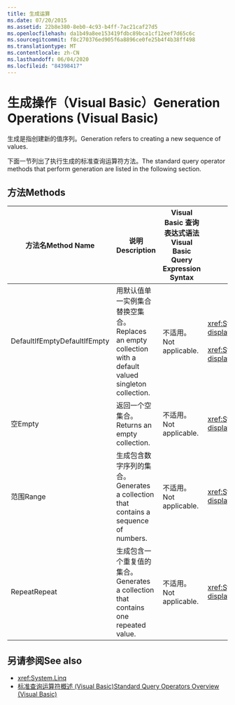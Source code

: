```yaml
---
title: 生成运算
ms.date: 07/20/2015
ms.assetid: 22b8e380-8eb0-4c93-b4ff-7ac21caf27d5
ms.openlocfilehash: da1b49a8ee153419fdbc89bca1cf12eef7d65c6c
ms.sourcegitcommit: f8c270376ed905f6a8896ce0fe25b4f4b38ff498
ms.translationtype: MT
ms.contentlocale: zh-CN
ms.lasthandoff: 06/04/2020
ms.locfileid: "84398417"
---
```

# <a name="generation-operations-visual-basic"></a><span data-ttu-id="dc3ca-102">生成操作（Visual Basic）</span><span class="sxs-lookup"><span data-stu-id="dc3ca-102">Generation Operations (Visual Basic)</span></span>
<span data-ttu-id="dc3ca-103">生成是指创建新的值序列。</span><span class="sxs-lookup"><span data-stu-id="dc3ca-103">Generation refers to creating a new sequence of values.</span></span>  
  
 <span data-ttu-id="dc3ca-104">下面一节列出了执行生成的标准查询运算符方法。</span><span class="sxs-lookup"><span data-stu-id="dc3ca-104">The standard query operator methods that perform generation are listed in the following section.</span></span>  
  
## <a name="methods"></a><span data-ttu-id="dc3ca-105">方法</span><span class="sxs-lookup"><span data-stu-id="dc3ca-105">Methods</span></span>  
  
|<span data-ttu-id="dc3ca-106">方法名</span><span class="sxs-lookup"><span data-stu-id="dc3ca-106">Method Name</span></span>|<span data-ttu-id="dc3ca-107">说明</span><span class="sxs-lookup"><span data-stu-id="dc3ca-107">Description</span></span>|<span data-ttu-id="dc3ca-108">Visual Basic 查询表达式语法</span><span class="sxs-lookup"><span data-stu-id="dc3ca-108">Visual Basic Query Expression Syntax</span></span>|<span data-ttu-id="dc3ca-109">详细信息</span><span class="sxs-lookup"><span data-stu-id="dc3ca-109">More Information</span></span>|  
|-----------------|-----------------|------------------------------------------|----------------------|  
|<span data-ttu-id="dc3ca-110">DefaultIfEmpty</span><span class="sxs-lookup"><span data-stu-id="dc3ca-110">DefaultIfEmpty</span></span>|<span data-ttu-id="dc3ca-111">用默认值单一实例集合替换空集合。</span><span class="sxs-lookup"><span data-stu-id="dc3ca-111">Replaces an empty collection with a default valued singleton collection.</span></span>|<span data-ttu-id="dc3ca-112">不适用。</span><span class="sxs-lookup"><span data-stu-id="dc3ca-112">Not applicable.</span></span>|<xref:System.Linq.Enumerable.DefaultIfEmpty%2A?displayProperty=nameWithType><br /><br /> <xref:System.Linq.Queryable.DefaultIfEmpty%2A?displayProperty=nameWithType>|  
|<span data-ttu-id="dc3ca-113">空</span><span class="sxs-lookup"><span data-stu-id="dc3ca-113">Empty</span></span>|<span data-ttu-id="dc3ca-114">返回一个空集合。</span><span class="sxs-lookup"><span data-stu-id="dc3ca-114">Returns an empty collection.</span></span>|<span data-ttu-id="dc3ca-115">不适用。</span><span class="sxs-lookup"><span data-stu-id="dc3ca-115">Not applicable.</span></span>|<xref:System.Linq.Enumerable.Empty%2A?displayProperty=nameWithType>|  
|<span data-ttu-id="dc3ca-116">范围</span><span class="sxs-lookup"><span data-stu-id="dc3ca-116">Range</span></span>|<span data-ttu-id="dc3ca-117">生成包含数字序列的集合。</span><span class="sxs-lookup"><span data-stu-id="dc3ca-117">Generates a collection that contains a sequence of numbers.</span></span>|<span data-ttu-id="dc3ca-118">不适用。</span><span class="sxs-lookup"><span data-stu-id="dc3ca-118">Not applicable.</span></span>|<xref:System.Linq.Enumerable.Range%2A?displayProperty=nameWithType>|  
|<span data-ttu-id="dc3ca-119">Repeat</span><span class="sxs-lookup"><span data-stu-id="dc3ca-119">Repeat</span></span>|<span data-ttu-id="dc3ca-120">生成包含一个重复值的集合。</span><span class="sxs-lookup"><span data-stu-id="dc3ca-120">Generates a collection that contains one repeated value.</span></span>|<span data-ttu-id="dc3ca-121">不适用。</span><span class="sxs-lookup"><span data-stu-id="dc3ca-121">Not applicable.</span></span>|<xref:System.Linq.Enumerable.Repeat%2A?displayProperty=nameWithType>|  
  
## <a name="see-also"></a><span data-ttu-id="dc3ca-122">另请参阅</span><span class="sxs-lookup"><span data-stu-id="dc3ca-122">See also</span></span>

- <xref:System.Linq>
- [<span data-ttu-id="dc3ca-123">标准查询运算符概述 (Visual Basic)</span><span class="sxs-lookup"><span data-stu-id="dc3ca-123">Standard Query Operators Overview (Visual Basic)</span></span>](standard-query-operators-overview.md)
